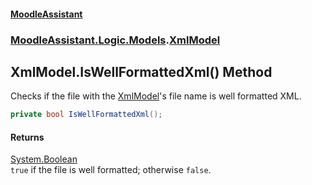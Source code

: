 #### [MoodleAssistant](index.md 'index')
### [MoodleAssistant.Logic.Models](MoodleAssistant.Logic.Models.md 'MoodleAssistant.Logic.Models').[XmlModel](MoodleAssistant.Logic.Models.XmlModel.md 'MoodleAssistant.Logic.Models.XmlModel')

## XmlModel.IsWellFormattedXml() Method

Checks if the file with the [XmlModel](MoodleAssistant.Logic.Models.XmlModel.md 'MoodleAssistant.Logic.Models.XmlModel')'s file name is well formatted XML.

```csharp
private bool IsWellFormattedXml();
```

#### Returns
[System.Boolean](https://docs.microsoft.com/en-us/dotnet/api/System.Boolean 'System.Boolean')  
`true` if the file is well formatted; otherwise `false`.